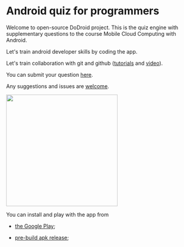# Android quiz for programmers

Welcome to open-source DoDroid project. This is the quiz engine with supplementary questions to the course Mobile Cloud Computing with Android.

Let's train android developer skills by coding the app.

Let's train collaboration with git and github ([tutorials](https://guides.github.com/) and [video](https://www.youtube.com/user/GitHubGuides)).

You can submit your question [here](https://docs.google.com/forms/d/12t_k5dga6CPrpOeP0kb1L9JexUK8PyRJNTRHlU9t24I/viewform?usp=send_form).

Any suggestions and issues are [welcome](https://github.com/mgolokhov/dodroid/issues).

<img src=https://cloud.githubusercontent.com/assets/294512/14364811/38525474-fd13-11e5-9922-1c3e4bef2f2a.gif width=300 />

You can install and play with the app from 

* [the Google Play](https://play.google.com/store/apps/details?id=doit.study.droid&hl=en);

* [pre-build apk release](https://github.com/mgolokhov/dodroid/releases);


